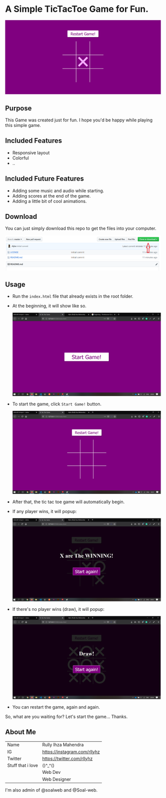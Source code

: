 # A Simple TicTacToe Game for Fun.

![TicTacToe Game](/images/Untitled.png)

## Purpose

This Game was created just for fun. I hope you'd be happy while playing this simple game.

## Included Features

-  Responsive layout
-  Colorful
-  ..

## Included Future Features

-  Adding some music and audio while starting.
-  Adding scores at the end of the game.
-  Adding a little bit of cool animations.

## Download

You can just simply download this repo to get the files into your computer.

![Download](/images/clone_or_download.png)

## Usage

-  Run the `index.html` file that already exists in the root folder.
-  At the beginning, it will show like so.

   ![The Beginning](/images/the_beginning.png)

-  To start the game, click `Start Game!` button.

   ![](/images/begins.png)

-  After that, the tic tac toe game will automatically begin.
-  If any player wins, it will popup:

   ![](/images/winning_section.png)

-  If there's no player wins (draw), it will popup:

   ![](/images/draw_section.png)

-  You can restart the game, again and again.

So, what are you waiting for? Let's start the game...
Thanks.

## About Me

|                   |                              |
| ----------------- | ---------------------------- |
| Name              | Rully Ihza Mahendra          |
| IG                | https://instagram.com/rllyhz |
| Twitter           | https://twitter.com/rllyhz   |
| Stuff that i love | ()^\_^()                     |
|                   | Web Dev                      |
|                   | Web Designer                 |

I'm also admin of @soalweb and @Soal-web.
